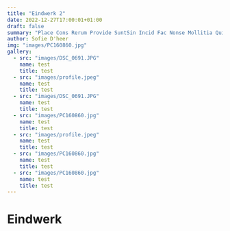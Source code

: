 ```yaml
---
title: "Eindwerk 2"
date: 2022-12-27T17:00:01+01:00
draft: false
summary: "Place Cons Rerum Provide SuntSin Incid Fac Nonse Mollitia Quia Itaque! Iusto Necessi Ullam Recusand Nobi Quo Nequ Inulla Beatae Recusand Suscipit Ip Autem Rep Dol Quoquis Inu Rer Odiorem Suscipi Praes Accusant Quia Quosqu Anim Incidunt Nobis Odio Omnis"
author: Sofie D'heer
img: "images/PC160860.jpg"
gallery:
  - src: "images/DSC_0691.JPG"
    name: test
    title: test
  - src: "images/profile.jpeg"
    name: test
    title: test
  - src: "images/DSC_0691.JPG"
    name: test
    title: test
  - src: "images/PC160860.jpg"
    name: test
    title: test
  - src: "images/profile.jpeg"
    name: test
    title: test
  - src: "images/PC160860.jpg"
    name: test
    title: test
  - src: "images/PC160860.jpg"
    name: test
    title: test
---
```


# Eindwerk
